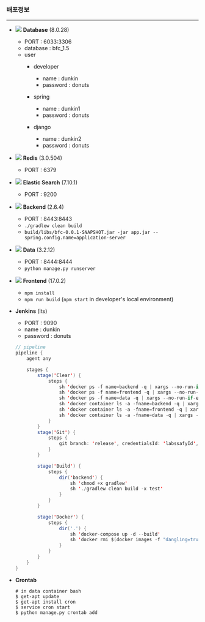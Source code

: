 

  ### 배포정보

------

- <img src="https://img.shields.io/badge/MySQL-4479A1?style=flat-square&logo=MySQL&logoColor=ffffff" /> **Database** (8.0.28)

    - PORT : 6033:3306
    - database : bfc_1.5
    - user
        - developer
            - name : dunkin
            - password : donuts

        - spring
            - name : dunkin1
            - password : donuts

        - django
            - name : dunkin2
            - password : donuts

- <img src="https://img.shields.io/badge/redis-%23DD0031.svg?style=flat-square&logo=redis&logoColor=ffffff" /> **Redis** (3.0.504)

    - PORT : 6379

- <img src="https://img.shields.io/badge/-ElasticSearch-005571?style=flat-square&logo=elasticsearch&logoColor=ffffff" /> **Elastic Search** (7.10.1)

    - PORT : 9200

- <img src="https://img.shields.io/badge/SpringBoot-6DB33F?style=flat-square&logo=SpringBoot&logoColor=ffffff" /> **Backend** (2.6.4)

    - PORT : 8443:8443
    - `./gradlew clean build`
    - `build/libs/bfc-0.0.1-SNAPSHOT.jar -jar app.jar --spring.config.name=application-server`

- <img src="https://img.shields.io/badge/Django-092E20?style=flat-square&logo=Django&logoColor=ffffff" /> **Data** (3.2.12)

  - PORT : 8444:8444
  - `python manage.py runserver`

- <img src="https://img.shields.io/badge/React-61DAFB?style=flat-square&logo=React&logoColor=ffffff"/> **Frontend** (17.0.2)

    - `npm install`
    - `npm run build` (`npm start` in developer's local environment)

- **Jenkins** (lts)

  - PORT : 9090
  - name : dunkin
  - password : donuts

  ```java
  // pipeline
  pipeline {
      agent any
  
      stages {
          stage('Clear') {
              steps {
                  sh 'docker ps -f name=backend -q | xargs --no-run-if-empty docker container stop'
                  sh 'docker ps -f name=frontend -q | xargs --no-run-if-empty docker container stop'
                  sh 'docker ps -f name=data -q | xargs --no-run-if-empty docker container stop'
                  sh 'docker container ls -a -fname=backend -q | xargs -r docker container rm'
                  sh 'docker container ls -a -fname=frontend -q | xargs -r docker container rm'
                  sh 'docker container ls -a -fname=data -q | xargs -r docker container rm'
              }
          }
          stage('Git') {
              steps {
                  git branch: 'release', credentialsId: 'labssafyId', url: 'https://lab.ssafy.com/s06-bigdata-rec-sub2/S06P22E201'
              }
          }
  
          stage('Build') {
              steps {
                  dir('backend') {
                      sh 'chmod +x gradlew'
                      sh './gradlew clean build -x test'
                  }
              }
          }
  
          stage('Docker') {
              steps {
                  dir('.') {
                      sh 'docker-compose up -d --build'
                      sh 'docker rmi $(docker images -f "dangling=true" -q)'
                  }
              }
          }
      }
  }
  
  ```

- **Crontab**

  ```shell
  # in data container bash
  $ get-apt update
  $ get-apt install cron
  $ service cron start
  $ python manage.py crontab add
  ```

